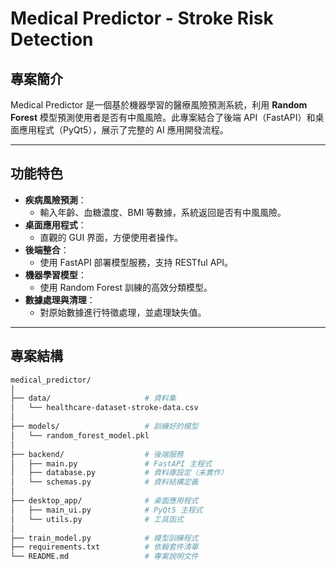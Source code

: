 # **Medical Predictor - Stroke Risk Detection**

## **專案簡介**
Medical Predictor 是一個基於機器學習的醫療風險預測系統，利用 **Random Forest** 模型預測使用者是否有中風風險。此專案結合了後端 API（FastAPI）和桌面應用程式（PyQt5），展示了完整的 AI 應用開發流程。

---

## **功能特色**
- **疾病風險預測**：
  - 輸入年齡、血糖濃度、BMI 等數據，系統返回是否有中風風險。
- **桌面應用程式**：
  - 直觀的 GUI 界面，方便使用者操作。
- **後端整合**：
  - 使用 FastAPI 部署模型服務，支持 RESTful API。
- **機器學習模型**：
  - 使用 Random Forest 訓練的高效分類模型。
- **數據處理與清理**：
  - 對原始數據進行特徵處理，並處理缺失值。

---

## **專案結構**

```bash
medical_predictor/
│
├── data/                     # 資料集
│   └── healthcare-dataset-stroke-data.csv
│
├── models/                   # 訓練好的模型
│   └── random_forest_model.pkl
│
├── backend/                  # 後端服務
│   ├── main.py               # FastAPI 主程式
│   ├── database.py           # 資料庫設定（未實作）
│   └── schemas.py            # 資料結構定義
│
├── desktop_app/              # 桌面應用程式
│   ├── main_ui.py            # PyQt5 主程式
│   └── utils.py              # 工具函式
│
├── train_model.py            # 模型訓練程式
├── requirements.txt          # 依賴套件清單
└── README.md                 # 專案說明文件
